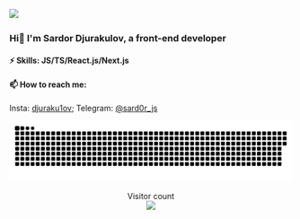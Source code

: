 ![](https://media.giphy.com/media/xT9IgG50Fb7Mi0prBC/giphy.gif)

### Hi👋 I'm Sardor Djurakulov, a front-end developer 

#### ⚡ Skills: JS/TS/React.js/Next.js

#### 📫 How to reach me: 
 Insta:
 [djuraku1ov](https://www.instagram.com/djuraku1ov/);
 Telegram:
 [@sard0r_js](https://t.me/sard0r_js)

<a href=#><img src="contributions.svg"></a>

<p align="center"> 
  Visitor count<br>
  <img src="https://profile-counter.glitch.me/djurakulov14/count.svg" />
</p>

<!-- ![](https://media.giphy.com/media/bAQH7WXKqtIBrPs7sR/giphy.gif) -->
<!-- ![](https://media0.giphy.com/media/3otPorWLQJq5GmHRtu/giphy.gif) -->
<!--
**djurakulov14/djurakulov14** is a ✨ _special_ ✨ repository because its `README.md` (this file) appears on your GitHub profile.

Here are some ideas to get you started:

- 🔭 I’m currently working on ...
- 🌱 I’m currently learning ...
- 👯 I’m looking to collaborate on 
- 🤔 I’m looking for help with 
- 💬 Ask me about

- 😄 Pronouns: ..
- ⚡ Fun fact: ...
-->
